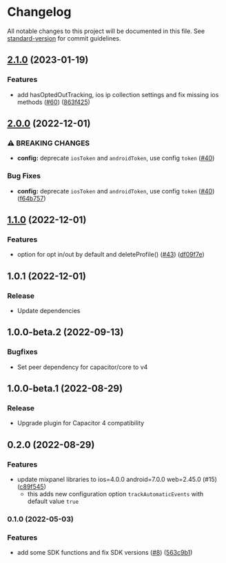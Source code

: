 # Changelog

All notable changes to this project will be documented in this file. See [standard-version](https://github.com/conventional-changelog/standard-version) for commit guidelines.

## [2.1.0](https://github.com/houseninjadojo/capacitor-mixpanel/compare/capacitor-mixpanel-v2.0.0...capacitor-mixpanel-v2.1.0) (2023-01-19)


### Features

* add hasOptedOutTracking, ios ip collection settings and fix missing ios methods ([#60](https://github.com/houseninjadojo/capacitor-mixpanel/issues/60)) ([863f425](https://github.com/houseninjadojo/capacitor-mixpanel/commit/863f4257b8c4e75c96ee9bcfc848500a4f16aefa))

## [2.0.0](https://github.com/houseninjadojo/capacitor-mixpanel/compare/capacitor-mixpanel-v1.1.0...capacitor-mixpanel-v2.0.0) (2022-12-01)


### ⚠ BREAKING CHANGES

* **config:** deprecate `iosToken` and `androidToken`, use config `token` ([#40](https://github.com/houseninjadojo/capacitor-mixpanel/issues/40))

### Bug Fixes

* **config:** deprecate `iosToken` and `androidToken`, use config `token` ([#40](https://github.com/houseninjadojo/capacitor-mixpanel/issues/40)) ([f64b757](https://github.com/houseninjadojo/capacitor-mixpanel/commit/f64b757e46ed55d05a7ff76c0a3c1bf1dc7fd506))

## [1.1.0](https://github.com/houseninjadojo/capacitor-mixpanel/compare/capacitor-mixpanel-v1.0.1...capacitor-mixpanel-v1.1.0) (2022-12-01)


### Features

* option for opt in/out by default and deleteProfile() ([#43](https://github.com/houseninjadojo/capacitor-mixpanel/issues/43)) ([df09f7e](https://github.com/houseninjadojo/capacitor-mixpanel/commit/df09f7ed37a399dd1d8cadc47bf8721ce4e620a2))

## 1.0.1 (2022-12-01)

### Release

* Update dependencies

## 1.0.0-beta.2 (2022-09-13)

### Bugfixes

* Set peer dependency for capacitor/core to v4

## 1.0.0-beta.1 (2022-08-29)

### Release

* Upgrade plugin for Capacitor 4 compatibility

## 0.2.0 (2022-08-29)

### Features

* update mixpanel libraries to ios=4.0.0 android=7.0.0 web=2.45.0 (#15) ([c89f545](https://github.com/houseninjadojo/capacitor-mixpanel/commit/c89f545))
  * this adds new configuration option `trackAutomaticEvents` with default value `true`

### 0.1.0 (2022-05-03)

### Features

* add some SDK functions and fix SDK versions ([#8](https://github.com/houseninjadojo/capacitor-mixpanel/issues/8)) ([563c9b1](https://github.com/houseninjadojo/capacitor-mixpanel/commit/563c9b17a37c201764526fb3f16b9357af881954))
